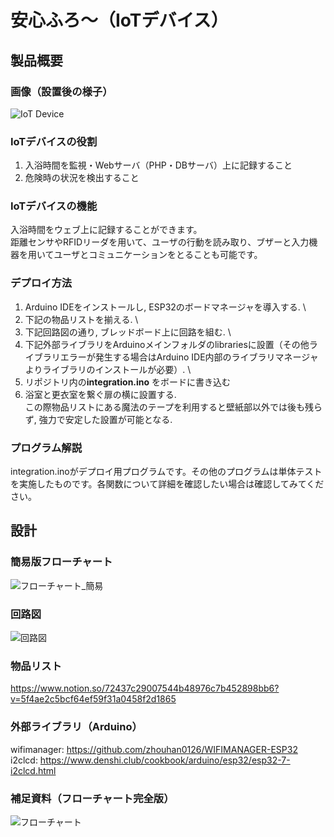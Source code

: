 # 安心ふろ〜（IoTデバイス）
## 製品概要
### 画像（設置後の様子）
![IoT Device](https://user-images.githubusercontent.com/49345024/98411801-10a22600-20ba-11eb-8396-64ec01ce0d45.jpg)

### IoTデバイスの役割
1. 入浴時間を監視・Webサーバ（PHP・DBサーバ）上に記録すること
2. 危険時の状況を検出すること

### IoTデバイスの機能
入浴時間をウェブ上に記録することができます。 \
距離センサやRFIDリーダを用いて、ユーザの行動を読み取り、ブザーと入力機器を用いてユーザとコミュニケーションをとることも可能です。

### デプロイ方法
1. Arduino IDEをインストールし, ESP32のボードマネージャを導入する. \
2. 下記の物品リストを揃える. \
3. 下記回路図の通り, ブレッドボード上に回路を組む. \
4. 下記外部ライブラリをArduinoメインフォルダのlibrariesに設置（その他ライブラリエラーが発生する場合はArduino IDE内部のライブラリマネージャよりライブラリのインストールが必要）. \
5. リポジトリ内の**integration.ino** をボードに書き込む
6. 浴室と更衣室を繋ぐ扉の横に設置する. \
   この際物品リストにある魔法のテープを利用すると壁紙部以外では後も残らず, 強力で安定した設置が可能となる.

### プログラム解説
integration.inoがデプロイ用プログラムです。その他のプログラムは単体テストを実施したものです。各関数について詳細を確認したい場合は確認してみてください。

## 設計
### 簡易版フローチャート
![フローチャート_簡易](https://user-images.githubusercontent.com/49345024/98449897-26c3eb00-217b-11eb-8ee8-8c8841878b32.png)

### 回路図
![回路図](https://user-images.githubusercontent.com/49345024/98411871-30d1e500-20ba-11eb-8048-7a1ccf5b606c.jpg)

### 物品リスト
https://www.notion.so/72437c29007544b48976c7b452898bb6?v=5f4ae2c5bcf64ef59f31a0458f2d1865

### 外部ライブラリ（Arduino）
wifimanager: https://github.com/zhouhan0126/WIFIMANAGER-ESP32 \
i2clcd: https://www.denshi.club/cookbook/arduino/esp32/esp32-7-i2clcd.html

### 補足資料（フローチャート完全版）
![フローチャート](https://user-images.githubusercontent.com/49345024/98411852-244d8c80-20ba-11eb-8cf8-9a81edf446f5.jpg)
